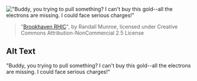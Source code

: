 !["Buddy, you trying to pull something? I can't buy this gold--all the electrons are missing. I could face serious charges!"](https://imgs.xkcd.com/comics/brookhaven_rhic.png)
> "[Brookhaven RHIC](https://xkcd.com/2007/)", by Randall Munroe, licensed under Creative Commons Attribution-NonCommercial 2.5 License

## Alt Text
"Buddy, you trying to pull something? I can't buy this gold--all the electrons are missing. I could face serious charges!"
